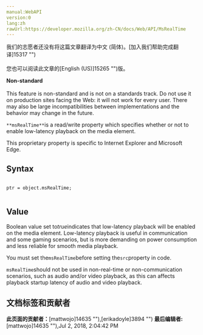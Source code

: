```yaml
---
manual:WebAPI
version:0
lang:zh
rawUrl:https://developer.mozilla.org/zh-CN/docs/Web/API/MsRealTime
---
```




<bdi>我们的志愿者还没有将这篇文章翻译为<bdi>中文 (简体)</bdi>。[加入我们帮助完成翻译]15317 "")<br></br>您也可以阅读此文章的[English (US)]15265 "")版。</bdi>






**Non-standard**<br></br>This feature is non-standard and is not on a standards track. Do not use it on production sites facing the Web: it will not work for every user. There may also be large incompatibilities between implementations and the behavior may change in the future.




`**msRealTime**`is a read/write property which specifies whether or not to enable low-latency playback on the media element.



This proprietary property is specific to Internet Explorer and Microsoft Edge.


## Syntax<a name="Syntax"></a>

```
 
ptr = object.msRealTime;


```

## Value<a name="Value"></a>


Boolean value set to<em>true</em>indicates that low-latency playback will be enabled on the media element. Low-latency playback is useful in communication and some gaming scenarios, but is more demanding on power consumption and less reliable for smooth media playback.



You must set the`msRealTime`before setting the`src`property in code.



`msRealTime`should not be used in non-real-time or non-communication scenarios, such as audio and/or video playback, as this can affects playback startup latency of audio and video playback.




## 文档标签和贡献者
**此页面的贡献者：**[mattwojo]14635 ""),[erikadoyle]3894 "")
**最后编辑者:**[mattwojo]14635 ""),<time>Jul 2, 2018, 2:04:42 PM</time>


